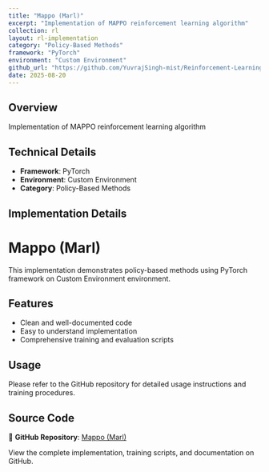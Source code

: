 ```yaml
---
title: "Mappo (Marl)"
excerpt: "Implementation of MAPPO reinforcement learning algorithm"
collection: rl
layout: rl-implementation
category: "Policy-Based Methods"
framework: "PyTorch"
environment: "Custom Environment"
github_url: "https://github.com/YuvrajSingh-mist/Reinforcement-Learning/tree/master/MARL/MAPPO"
date: 2025-08-20
---
```


## Overview
Implementation of MAPPO reinforcement learning algorithm

## Technical Details
- **Framework**: PyTorch
- **Environment**: Custom Environment
- **Category**: Policy-Based Methods

## Implementation Details


# Mappo (Marl)

This implementation demonstrates policy-based methods using PyTorch framework on Custom Environment environment.

## Features
- Clean and well-documented code
- Easy to understand implementation
- Comprehensive training and evaluation scripts

## Usage
Please refer to the GitHub repository for detailed usage instructions and training procedures.


## Source Code
📁 **GitHub Repository**: [Mappo (Marl)](https://github.com/YuvrajSingh-mist/Reinforcement-Learning/tree/master/MARL/MAPPO)

View the complete implementation, training scripts, and documentation on GitHub.
